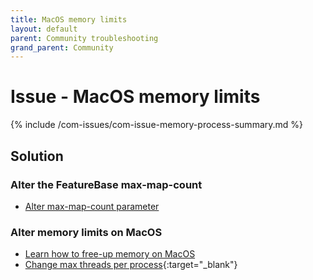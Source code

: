 ```yaml
---
title: MacOS memory limits
layout: default
parent: Community troubleshooting
grand_parent: Community
---
```


# Issue - MacOS memory limits

{% include /com-issues/com-issue-memory-process-summary.md %}

## Solution

### Alter the FeatureBase max-map-count

* [Alter max-map-count parameter](/docs/community/com-config/com-config-max-map-count)

### Alter memory limits on MacOS

* [Learn how to free-up memory on MacOS](https://www.macworld.com/article/673199/how-to-free-up-memory-ram-on-a-mac.html)
* [Change max threads per process](https://www.baeldung.com/linux/max-threads-per-process){:target="_blank"}
